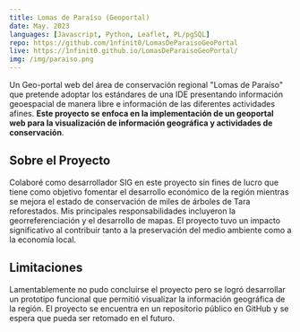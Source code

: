 ```yaml
---
title: Lomas de Paraíso (Geoportal)
date: May. 2023
languages: [Javascript, Python, Leaflet, PL/pgSQL]
repo: https://github.com/1nfinit0/LomasDeParaisoGeoPortal
live: https://1nfinit0.github.io/LomasDeParaisoGeoPortal/
img: /img/paraiso.png
---
```


Un Geo-portal web del área de conservación regional "Lomas de Paraíso" que pretende adoptar los estándares de una IDE presentando información geoespacial de manera libre e información de las diferentes actividades afines. **Este proyecto se enfoca en la implementación de un geoportal web para la visualización de información geográfica y actividades de conservación**.

## Sobre el Proyecto

Colaboré como desarrollador SIG en este proyecto sin fines de lucro que tiene como objetivo fomentar el desarrollo económico de la región mientras se mejora el estado de conservación de miles de árboles de Tara reforestados. Mis principales responsabilidades incluyeron la georreferenciación y el desarrollo de mapas. El proyecto tuvo un impacto significativo al contribuir tanto a la preservación del medio ambiente como a la economía local.

## Limitaciones

Lamentablemente no pudo concluirse el proyecto pero se logró desarrollar un prototipo funcional que permitió visualizar la información geográfica de la región. El proyecto se encuentra en un repositorio público en GitHub y se espera que pueda ser retomado en el futuro.
